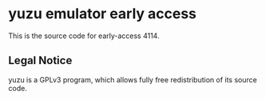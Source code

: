 yuzu emulator early access
=============

This is the source code for early-access 4114.

## Legal Notice

yuzu is a GPLv3 program, which allows fully free redistribution of its source code.
